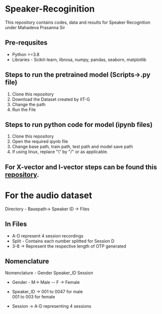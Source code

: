 # Speaker-Recoginition
This repository contains codes, data and results for Speaker Recognition under Mahadeva Prasanna Sir 

## Pre-requsites
- Python >=3.8
- Libraries - Scikit-learn, librosa, numpy, pandas, seaborn, matplotlib


## Steps to run the pretrained model (Scripts->.py file)
 1. Clone this repository
 2. Download the Dataset created by IIT-G
 3. Change the path 
 4. Run the File

## Steps to run python code for model (ipynb files)
 1. Clone this repository
 2. Open the required ipynb file
 3. Change base path, train path, test path and model save path 
 4. If using linux, replace "\\" by "/" or as applicable. 

## For X-vector and I-vector steps can be found this <a href="https://github.com/jagabandhumishra/I-MSV-Baseline">repository</a>.

# For the audio dataset 
Directory - Basepath-> Speaker ID -> Files 

## In Files 
- A-D represent 4 session recordings
- Split - Contains each number splitted for Session D
- 3-8 -> Represent the respective length of OTP generated

## Nomenclature
Nomenclature - Gender Speaker_ID Session
- Gender - M-> Male
         -- F -> Female
        
- Speaker_ID -> 001 to 0047 for male
              <br> 001 to 003 for female
 
- Session -> A-D representing 4 sessions
